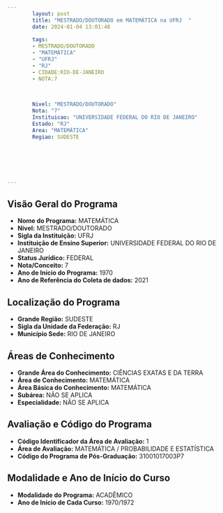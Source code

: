 ```yaml
---
        layout: post
        title: "MESTRADO/DOUTORADO em MATEMÁTICA na UFRJ  "
        date: 2024-01-04 13:01:48
     
        tags:
        - MESTRADO/DOUTORADO
        - "MATEMÁTICA"
        - "UFRJ"
        - "RJ"
        - CIDADE:RIO-DE-JANEIRO
        - NOTA:7
        
       

        Nivel: "MESTRADO/DOUTORADO"
        Nota: "7"
        Instituicao: "UNIVERSIDADE FEDERAL DO RIO DE JANEIRO"
        Estado: "RJ"
        Area: "MATEMÁTICA"
        Regiao: SUDESTE
        
        
        
        
        
        
---
```

## Visão Geral do Programa
- **Nome do Programa:** MATEMÁTICA
- **Nível:** MESTRADO/DOUTORADO
- **Sigla da Instituição:** UFRJ
- **Instituição de Ensino Superior:** UNIVERSIDADE FEDERAL DO RIO DE JANEIRO
- **Status Jurídico:** FEDERAL
- **Nota/Conceito:** 7
- **Ano de Início do Programa:** 1970
- **Ano de Referência do Coleta de dados:** 2021

## Localização do Programa
- **Grande Região:** SUDESTE
- **Sigla da Unidade da Federação:** RJ
- **Município Sede:** RIO DE JANEIRO

## Áreas de Conhecimento
- **Grande Área do Conhecimento:** CIÊNCIAS EXATAS E DA TERRA
- **Área de Conhecimento:** MATEMÁTICA
- **Área Básica do Conhecimento:** MATEMÁTICA
- **Subárea:** NÃO SE APLICA
- **Especialidade:** NÃO SE APLICA

## Avaliação e Código do Programa
- **Código Identificador da Área de Avaliação:** 1
- **Área de Avaliação:** MATEMÁTICA / PROBABILIDADE E ESTATÍSTICA
- **Código do Programa de Pós-Graduação:** 31001017003P7


## Modalidade e Ano de Início do Curso
- **Modalidade do Programa:** ACADÊMICO
- **Ano de Início de Cada Curso:** 1970/1972

